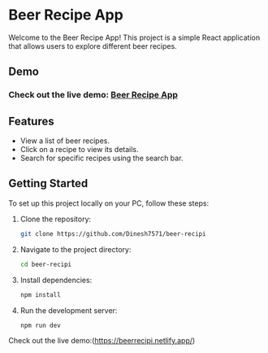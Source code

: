 # Beer Recipe App

Welcome to the Beer Recipe App! This project is a simple React application that allows users to explore different beer recipes.

## Demo

### Check out the live demo: [Beer Recipe App](https://beerrecipi.netlify.app)

## Features

- View a list of beer recipes.
- Click on a recipe to view its details.
- Search for specific recipes using the search bar.

## Getting Started

To set up this project locally on your PC, follow these steps:

1. Clone the repository:

   ```bash
   git clone https://github.com/Dinesh7571/beer-recipi

2. Navigate to the project directory:

   ```bash
   cd beer-recipi
3. Install dependencies:

   ```bash
   npm install
4. Run the development server:

   ```bash
   npm run dev
Check out the live demo:(https://beerrecipi.netlify.app/)


